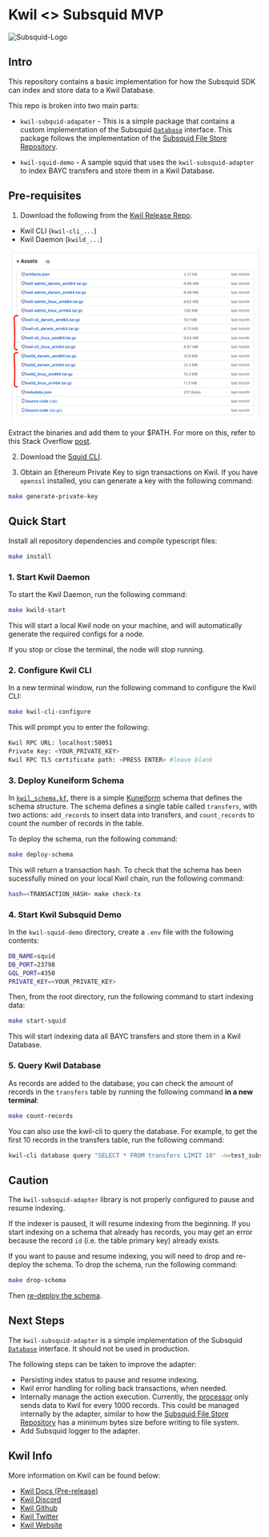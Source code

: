 # Kwil <> Subsquid MVP

![Subsquid-Logo](https://lw3-lesson-banners.s3.us-east-2.amazonaws.com/a61de84e-59a3-4563-b728-82460298d570-615b7aa0-d977-4e05-a1c3-a00982a9c47a)

## Intro

This repository contains a basic implementation for how the Subsquid SDK can index and store data to a Kwil Database.

This repo is broken into two main parts:

- `kwil-subquid-adapater` - This is a simple package that contains a custom implementation of the Subsquid [`Database`](https://docs.subsquid.io/store/custom-database/) interface. This package follows the implementation of the [Subsquid File Store Repository](https://github.com/subsquid/squid-file-store/tree/master/file-store).

- `kwil-squid-demo` - A sample squid that uses the `kwil-subsquid-adapter` to index BAYC transfers and store them in a Kwil Database.

## Pre-requisites

1. Download the following from the [Kwil Release Repo](https://github.com/kwilteam/binary-releases/releases).

- Kwil CLI (`kwil-cli_...`)
- Kwil Daemon (`kwild_...`)

![assets](./assets/assets.png)

Extract the binaries and add them to your $PATH. For more on this, refer to this Stack Overflow [post](https://stackoverflow.com/questions/26021116/installing-a-program-through-mac-command-line-by-putting-binary-in-my-path).

2. Download the [Squid CLI](https://docs.subsquid.io/squid-cli/installation/).

3. Obtain an Ethereum Private Key to sign transactions on Kwil. If you have `openssl` installed, you can generate a key with the following command:

```bash
make generate-private-key
```

## Quick Start

Install all repository dependencies and compile typescript files:

```bash
make install
```

### 1. Start Kwil Daemon

To start the Kwil Daemon, run the following command:

```bash
make kwild-start
```

This will start a local Kwil node on your machine, and will automatically generate the required configs for a node.

If you stop or close the terminal, the node will stop running.

### 2. Configure Kwil CLI

In a new terminal window, run the following command to configure the Kwil CLI:

```bash
make kwil-cli-configure
```

This will prompt you to enter the following:

```bash
Kwil RPC URL: localhost:50051
Private Key: <YOUR_PRIVATE_KEY>
Kwil RPC TLS certificate path: <PRESS ENTER> #leave blank
```

### 3. Deploy Kuneiform Schema

In [`kwil_schema.kf`](./kwil_schema.kf), there is a simple [Kuneiform](https://docs.kwil.com/docs/kuneiform/introduction) schema that defines the schema structure. The schema defines a single table called `transfers`, with two actions: `add_records` to insert data into transfers, and `count_records` to count the number of records in the table.

To deploy the schema, run the following command:

```bash
make deploy-schema
```

This will return a transaction hash. To check that the schema has been sucessfully mined on your local Kwil chain, run the following command:

```bash
hash=<TRANSACTION_HASH> make check-tx
```

### 4. Start Kwil Subsquid Demo

In the `kwil-squid-demo` directory, create a `.env` file with the following contents:

```bash
DB_NAME=squid
DB_PORT=23798
GQL_PORT=4350
PRIVATE_KEY=<YOUR_PRIVATE_KEY>
```

Then, from the root directory, run the following command to start indexing data:

```bash
make start-squid
```

This will start indexing data all BAYC transfers and store them in a Kwil Database.

### 5. Query Kwil Database

As records are added to the database, you can check the amount of records in the `transfers` table by running the following command **in a new terminal**:

```bash
make count-records
```

You can also use the kwil-cli to query the database. For example, to get the first 10 records in the transfers table, run the following command:

```bash
kwil-cli database query "SELECT * FROM transfers LIMIT 10" -n=test_subsquid
```

## Caution

The `kwil-subsquid-adapter` library is not properly configured to pause and resume indexing.

If the indexer is paused, it will resume indexing from the beginning. If you start indexing on a schema that already has records, you may get an error because the record `id` (i.e. the table primary key) already exists.

If you want to pause and resume indexing, you will need to drop and re-deploy the schema. To drop the schema, run the following command:

```bash
make drop-schema
```

Then [re-deploy the schema](#3-deploy-kuneiform-schema).

## Next Steps

The `kwil-subsquid-adapter` is a simple implementation of the Subsquid [`Database`](https://docs.subsquid.io/store/custom-database/) interface. It should not be used in production.

The following steps can be taken to improve the adapter:

- Persisting index status to pause and resume indexing.
- Kwil error handling for rolling back transactions, when needed.
- Internally manage the action execution. Currently, the [processor](./kwil-squid-demo//src/main.ts) only sends data to Kwil for every 1000 records. This could be managed internally by the adapter, similar to how the [Subsquid File Store Repository](https://github.com/subsquid/squid-file-store) has a minimum bytes size before writing to file system.
- Add Subsquid logger to the adapter.

## Kwil Info

More information on Kwil can be found below:

- [Kwil Docs (Pre-release)](https://prerelease.kwil.com/)
- [Kwil Discord](https://discord.com/invite/HzRPZ59Kay/)
- [Kwil Github](https://github.com/kwilteam)
- [Kwil Twitter](https://twitter.com/kwilteam)
- [Kwil Website](https://kwil.com/)
